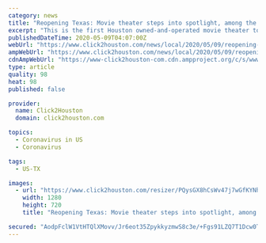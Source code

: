 ```yaml
---
category: news
title: "Reopening Texas: Movie theater steps into spotlight, among the first to reopen in Houston area"
excerpt: "This is the first Houston owned-and-operated movie theater to reopen after forced a shutdown seven weeks ago amid COVID-19 concerns. Those who showed up said they were ready for a change of pace. \"I'm so bored inside,"
publishedDateTime: 2020-05-09T04:07:00Z
webUrl: "https://www.click2houston.com/news/local/2020/05/09/reopening-texas-movie-theater-steps-into-spotlight-among-the-first-to-reopen-in-houston-area/"
ampWebUrl: "https://www.click2houston.com/news/local/2020/05/09/reopening-texas-movie-theater-steps-into-spotlight-among-the-first-to-reopen-in-houston-area/?outputType=amp"
cdnAmpWebUrl: "https://www-click2houston-com.cdn.ampproject.org/c/s/www.click2houston.com/news/local/2020/05/09/reopening-texas-movie-theater-steps-into-spotlight-among-the-first-to-reopen-in-houston-area/?outputType=amp"
type: article
quality: 98
heat: 98
published: false

provider:
  name: Click2Houston
  domain: click2houston.com

topics:
  - Coronavirus in US
  - Coronavirus

tags:
  - US-TX

images:
  - url: "https://www.click2houston.com/resizer/PQysGX8hCsWv47j7wGfKYNh-FAE=/1280x720/smart/d1vhqlrjc8h82r.cloudfront.net/05-09-2020/t_e0470900f8494d49b204bff22f54861f_name_image.jpg"
    width: 1280
    height: 720
    title: "Reopening Texas: Movie theater steps into spotlight, among the first to reopen in Houston area"

secured: "AodpFclW1VtHTQlXMovv/Jr6eot35ZpykkyzmwS8c3e/+Fgs91LZQ7T1Dcw0T5KLr+pOIKAIEY4Yd4/GHZV81D6LAArBxgHd4JCT00LPdowPR0nlTNStjdLsemRKbeLeWizK0kRiuY9FBoThn+DXpOTqIFwPV9Tp6tDlEiy2uosUdq12qjCdkEGv41P5H5FdC06nviNzXJ93wJeGOSxFXMZICUSJgm6ullMpT64PsavaQK22XAh33gtInz57D6TM64cJdHVI7nrmIxOoEE8dghS6/7hjGgt1oiFZ/QU977tAsyCwsq0EeLpuryIu3KkB;jXJsNxKflB+busdCXzp7ng=="
---
```


